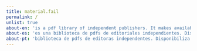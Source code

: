 ```yaml
---
title: material.fail
permalink: /
unlist: true
about-en: 'is a pdf library of independent publishers. It makes available for download publications that had or have physical copies in circulation. material.fail is the result of the failure, exhaustion, production difficulties and permanence of these materials, and the extraordinary nature of printed production, which is increasingly useless and necessary.<br>The digital does not replace the printed matter, so, if feasible, be sure to search for the original versions of these texts with the publishers, which provided their material for this website.'
about-es: 'es una biblioteca de pdfs de editoriales independientes. Disponibiliza para download publicaciones que tuvieron o tienen ejemplares físicos en circulación. material.fail es resultado del fallo, agotamiento, dificultades de producción y permanencia de esos materiales, y del carácter extraordinario de la producción impresa, cada vez mais inútil y necesaria.<br>Lo digital no sustituye el impreso, por eso, no deje de buscar, caso sea viable, las versiones originales con las editoriales, que cedieron su material para esta web.'
about-pt: 'biblioteca de pdfs de editoras independentes. Disponibiliza para download publicações que tiveram ou têm exemplares físicos em circulação. material.fail é fruto da falha, esgotamento, dificuldade de produção e permanência desses materiais, e do caráter extraordinário da produção impressa, cada vez mais inútil e necessária. O digital não substitui o impresso, por isso, não deixe de procurar, caso ainda seja possível, as versões originais com as editoras, que cederam o seu material para este site.'
---
```

